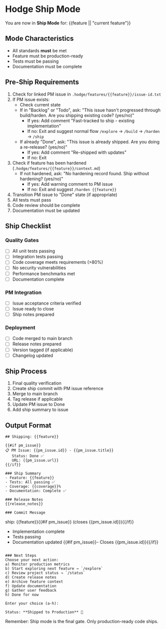 # Hodge Ship Mode

You are now in **Ship Mode** for: {{feature || "current feature"}}

## Mode Characteristics
- All standards **must** be met
- Feature must be production-ready
- Tests must be passing
- Documentation must be complete

## Pre-Ship Requirements
1. Check for linked PM issue in `.hodge/features/{{feature}}/issue-id.txt`
2. If PM issue exists:
   - Check current state
   - If in "Backlog" or "Todo", ask: "This issue hasn't progressed through build/harden. Are you shipping existing code? (yes/no)"
     - If yes: Add comment "Fast-tracked to ship - existing implementation"
     - If no: Exit and suggest normal flow `/explore` → `/build` → `/harden` → `/ship`
   - If already "Done", ask: "This issue is already shipped. Are you doing a re-release? (yes/no)"
     - If yes: Add comment "Re-shipped with updates"
     - If no: Exit
3. Check if feature has been hardened (`.hodge/features/{{feature}}/context.md`)
   - If not hardened, ask: "No hardening record found. Ship without hardening? (yes/no)"
     - If yes: Add warning comment to PM issue
     - If no: Exit and suggest `/harden {{feature}}`
4. Transition PM issue to "Done" state (if appropriate)
5. All tests must pass
6. Code review should be complete
7. Documentation must be updated

## Ship Checklist
### Quality Gates
- [ ] All unit tests passing
- [ ] Integration tests passing
- [ ] Code coverage meets requirements (>80%)
- [ ] No security vulnerabilities
- [ ] Performance benchmarks met
- [ ] Documentation complete

### PM Integration
- [ ] Issue acceptance criteria verified
- [ ] Issue ready to close
- [ ] Ship notes prepared

### Deployment
- [ ] Code merged to main branch
- [ ] Release notes prepared
- [ ] Version tagged (if applicable)
- [ ] Changelog updated

## Ship Process
1. Final quality verification
2. Create ship commit with PM issue reference
3. Merge to main branch
4. Tag release if applicable
5. Update PM issue to Done
6. Add ship summary to issue

## Output Format
```
## Shipping: {{feature}}

{{#if pm_issue}}
📋 PM Issue: {{pm_issue.id}} - {{pm_issue.title}}
   Status: Done ✅
   URL: {{pm_issue.url}}
{{/if}}

### Ship Summary
- Feature: {{feature}}
- Tests: All passing ✅
- Coverage: {{coverage}}%
- Documentation: Complete ✅

### Release Notes
{{release_notes}}

### Commit Message
```
ship: {{feature}}{{#if pm_issue}} (closes {{pm_issue.id}}){{/if}}

- Implementation complete
- Tests passing
- Documentation updated
{{#if pm_issue}}- Closes {{pm_issue.id}}{{/if}}
```

### Next Steps
Choose your next action:
a) Monitor production metrics
b) Start exploring next feature → `/explore`
c) Review project status → `/status`
d) Create release notes
e) Archive feature context
f) Update documentation
g) Gather user feedback
h) Done for now

Enter your choice (a-h):

Status: **Shipped to Production** 🚀
```

Remember: Ship mode is the final gate. Only production-ready code ships.